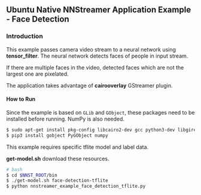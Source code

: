 ## Ubuntu Native NNStreamer Application Example - Face Detection
### Introduction

This example passes camera video stream to a neural network using **tensor_filter**. The neural network detects faces of people in input stream. 

If there are multiple faces in the video, detected faces which are not the largest one are pixelated.

The application takes advantage of **cairooverlay** GStreamer plugin.

#### How to Run

Since the example is based on `GLib` and `GObject`, these packages need to be installed before running. NumPy is also needed.

```bash
$ sudo apt-get install pkg-config libcairo2-dev gcc python3-dev libgirepository1.0-dev
$ pip3 install gobject PyGObject numpy
```

This example requires specific tflite model and label data.

**get-model.sh** download these resources.

```bash
# bash
$ cd $NNST_ROOT/bin
$ ./get-model.sh face-detection-tflite
$ python nnstreamer_example_face_detection_tflite.py
```



